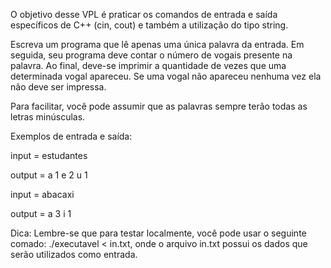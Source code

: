 O objetivo desse VPL é praticar os comandos de entrada e saída específicos de C++ (cin, cout) e também a utilização do tipo string.

Escreva um programa que lê apenas uma única palavra da entrada. Em seguida, seu programa deve contar o número de vogais presente na palavra. Ao final, deve-se imprimir a quantidade de vezes que uma determinada vogal apareceu. Se uma vogal não apareceu nenhuma vez ela não deve ser impressa.

Para facilitar, você pode assumir que as palavras sempre terão todas as letras minúsculas.

Exemplos de entrada e saída:

input = 
estudantes

output = 
a 1
e 2
u 1


input = 
abacaxi

output = 
a 3
i 1

Dica:
Lembre-se que para testar localmente, você pode usar o seguinte comado: ./executavel < in.txt, onde o arquivo in.txt possui os dados que serão utilizados como entrada.
